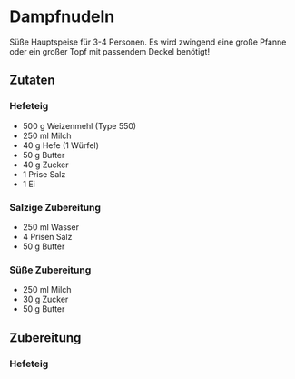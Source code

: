 
Dampfnudeln
===========
Süße Hauptspeise für 3-4 Personen.
Es wird zwingend eine große Pfanne oder ein großer Topf mit passendem Deckel benötigt!

## Zutaten

### Hefeteig
 * 500&nbsp;g Weizenmehl (Type 550)
 * 250&nbsp;ml Milch
 * 40&nbsp;g Hefe (1 Würfel)
 * 50&nbsp;g Butter
 * 40&nbsp;g Zucker
 * 1&nbsp;Prise Salz
 * 1 Ei

### Salzige Zubereitung
 * 250&nbsp;ml Wasser
 * 4 Prisen Salz
 * 50&nbsp;g Butter

### Süße Zubereitung
 * 250&nbsp;ml Milch
 * 30&nbsp;g Zucker
 * 50&nbsp;g Butter


## Zubereitung

### Hefeteig

